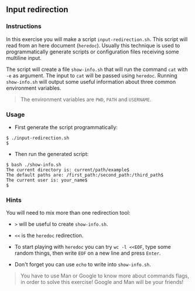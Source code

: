 ## Input redirection

### Instructions

In this exercise you will make a script `input-redirection.sh`.
This script will read from an here document (`heredoc`).
Usually this technique is used to programmatically generate scripts or configuration files receiving some multiline input.

The script will create a file `show-info.sh` that will run the command `cat` with `-e` as argument.
The input to `cat` will be passed using `heredoc`. Running `show-info.sh` will output some useful information about three common environment variables.

> The environment variables are `PWD`, `PATH` and `USERNAME`.

### Usage

- First generate the script programmatically:

```console
$ ./input-redirection.sh
$
```

- Then run the generated script:

```console
$ bash ./show-info.sh
The current directory is: current/path/example$
The default paths are: /first_path:/second_path:/third_path$
The current user is: your_name$
$
```

### Hints

You will need to mix more than one redirection tool:

- `>` will be useful to create `show-info.sh`.
- `<<` is the `heredoc` redirection.

- To start playing with `heredoc` you can try `wc -l <<EOF`, type some random things, then write `EOF` on a new line and press `Enter`.

- Don't forget you can use `echo` to write into `show-info.sh`.

> You have to use Man or Google to know more about commands flags, in order to solve this exercise!
> Google and Man will be your friends!
